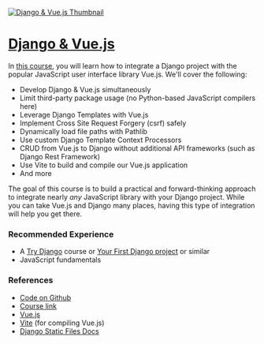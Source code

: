 [![Django & Vue.js Thumbnail](https://static.codingforentrepreneurs.com/media/courses/django-vuejs-3/7d399c6f-f751-419e-a723-70b65ef24abd.jpg)](https://www.codingforentrepreneurs.com/courses/django-vuejs-3/)

# [Django & Vue.js](https://www.codingforentrepreneurs.com/courses/django-vuejs-3/)

In [this course](https://www.codingforentrepreneurs.com/courses/django-vuejs-3/), you will learn how to integrate a Django project with the popular JavaScript user interface library Vue.js. We'll cover the following:

- Develop Django & Vue.js simultaneously
- Limit third-party package usage (no Python-based JavaScript compilers here)
- Leverage Django Templates with Vue.js
- Implement Cross Site Request Forgery (csrf) safely
- Dynamically load file paths with Pathlib
- Use custom Django Template Context Processors
- CRUD from Vue.js to Django without additional API frameworks (such as Django Rest Framework)
- Use Vite to build and compile our Vue.js application
- And more

The goal of this course is to build a practical and forward-thinking approach to integrate nearly _any_ JavaScript library with your Django project. While you can take Vue.js and Django many places, having this type of integration will help you get there.

### Recommended Experience

- A [Try Django](/topics/try-django) course or [Your First Django project](/courses/your-first-django-project/) or similar
- JavaScript fundamentals

### References
- [Code on Github](https://github.com/codingforentrepreneurs/django-vuejs)
- [Course link](https://www.codingforentrepreneurs.com/courses/django-vuejs-3/)
- [Vue.js](https://vuejs.org/)
- [Vite](https://vitejs.dev/) (for compiling Vue.js)
- [Django Static Files Docs](https://docs.djangoproject.com/en/4.0/howto/static-files/)